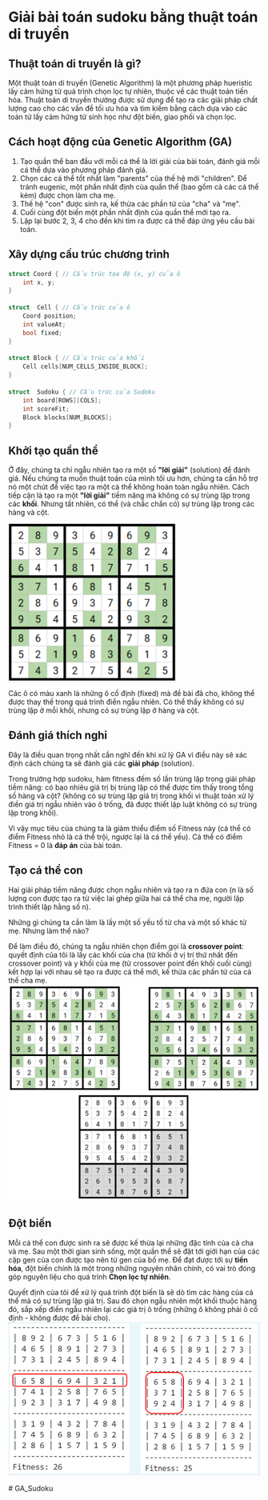 # Giải bài toán sudoku bằng thuật toán di truyền

## Thuật toán di truyền là gì?
Một thuật toán di truyền (Genetic Algorithm) là một phương pháp hueristic lấy cảm hứng từ quá trình chọn lọc tự nhiên, thuộc về các thuật toán tiến hóa. Thuật toán di truyền thường được sử dụng để tạo ra các giải pháp chất lượng cao cho các vấn đề tối ưu hóa và tìm kiếm bằng cách dựa vào các toán tử lấy cảm hứng từ sinh học như đột biến, giao phối và chọn lọc.

## Cách hoạt động của Genetic Algorithm (GA)
1. Tạo quần thể ban đầu với mỗi cá thể là lời giải của bài toán, đánh giá mỗi cá thể dựa vào phương pháp đánh giá.
2. Chọn các cá thể tốt nhất làm "parents" của thế hệ mới "children". Để tránh eugenic, một phần nhất định của quần thể (bao gồm cả các cá thể kém) được chọn làm cha mẹ.
3. Thế hệ "con" được sinh ra, kế thừa các phần tử của "cha" và "mẹ".
4. Cuối cùng đột biến một phần nhất định của quần thể mới tạo ra.
5. Lặp lại bước 2, 3, 4 cho đến khi tìm ra được cá thể đáp ứng yêu cầu bài toán.

## Xây dựng cấu trúc chương trình
```c++
struct Coord { // Cấu trúc tọa độ (x, y) của ô
    int x, y;
}

struct  Cell { // Cấu trúc của ô
    Coord position;
    int valueAt;
    bool fixed;
}

struct Block { // Cấu trúc của khối
    Cell cells[NUM_CELLS_INSIDE_BLOCK];
}

struct  Sudoku { // Cấu trúc của Sudoku
    int board[ROWS][COLS];
    int scoreFit;
    Block blocks[NUM_BLOCKS];
}
```

## Khởi tạo quần thể
Ở đây, chúng ta chỉ ngẫu nhiên tạo ra một số **"lời giải"** (solution) để đánh giá. Nếu chúng ta muốn thuật toán của mình tối ưu hơn, chúng ta cần hỗ trợ nó một chút để việc tạo ra một cá thể không hoàn toàn ngẫu nhiên. Cách tiếp cận là tạo ra một **"lời giải"** tiềm năng mà không có sự trùng lặp trong các **khối**. Nhưng tất nhiên, có thể (và chắc chắn có) sự trùng lặp trong các hàng và cột.

![example](./images/ex_rand_individual.PNG)

Các ô có màu xanh là những ô cố định (fixed) mà đề bài đã cho, không thể được thay thế trong quá trình điền ngẫu nhiên. Có thể thấy không có sự trùng lặp ở mỗi khối, nhưng có sự trùng lặp ở hàng và cột.

## Đánh giá thích nghi
Đây là điều quan trọng nhất cần nghĩ đến khi xử lý GA vì điều này sẽ xác định cách chúng ta sẽ đánh giá các **giải pháp** (solution).

Trong trường hợp sudoku, hàm fitness đếm số lần trùng lặp trong giải pháp tiềm năng: có bao nhiêu giá trị bị trùng lặp có thể được tìm thấy trong tổng số hàng và cột? (không có sự trùng lặp giá trị trong khối vì thuật toán xử lý điền giá trị ngẫu nhiên vào ô trống, đã được thiết lập luật không có sự trùng lặp trong khối).

Vì vậy mục tiêu của chúng ta là giảm thiểu điểm số Fitness này (cá thể có điểm Fitness nhỏ là cá thể trội, ngược lại là cá thể yếu). Cá thể có điểm Fitness = 0 là **đáp án** của bài toán. 

## Tạo cá thể con
Hai giải pháp tiềm năng được chọn ngẫu nhiên và tạo ra n đứa con (n là số lượng con được tạo ra từ việc lai ghép giữa hai cá thể cha mẹ, người lập trình thiết lập hằng số n).

Những gì chúng ta cần làm là lấy một số yếu tố từ cha và một số khác từ mẹ. Nhưng làm thế nào?

Để làm điều đó, chúng ta ngẫu nhiên chọn điểm gọi là **crossover point**: quyết định của tôi là lấy các khối của cha (từ khối ở vị trí thứ nhất đến crossover point) và y khối của mẹ (từ crossover point đến khối cuối cùng) kết hợp lại với nhau sẽ tạo ra được cá thể mới, kế thừa các phần tử của cá thể cha mẹ.
![example](./images/ex_create_child.PNG)

## Đột biến
Mỗi cá thể con được sinh ra sẽ được kế thừa lại những đặc tính của cả cha và mẹ. Sau một thời gian sinh sống, một quần thể sẽ đặt tới giới hạn của các cặp gen của con được tạo nên từ gen của bố mẹ. Để đạt được tới sự **tiến hóa**, đột biến chính là một trong những nguyên nhân chính, có vai trò đóng góp nguyên liệu cho quá trình **Chọn lọc tự nhiên**.

Quyết định của tôi để xử lý quá trình đột biến là sẽ dò tìm các hàng của cá thể mà có sự trùng lặp giá trị. Sau đó chọn ngẫu nhiên một khối thuộc hàng đó, sắp xếp điền ngẫu nhiên lại các giá trị ô trống (những ô không phải ô cố định - không được đề bài cho).
![example](./images/ex_mutation.PNG)

#   G A _ S u d o k u 
 
 
